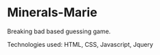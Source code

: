 # Minerals-Marie

Breaking bad based guessing game.

Technologies used: HTML, CSS, Javascript, Jquery